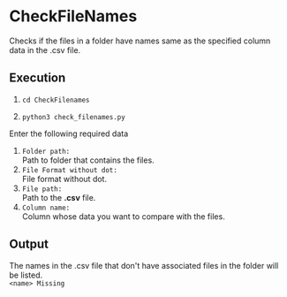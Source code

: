 # CheckFileNames
Checks if the files in a folder have names same as the specified column data in the .csv file.

## Execution

1. `cd CheckFilenames`

2. `python3 check_filenames.py`

Enter the following required data 
 
1. `Folder path: `<br>
Path to folder that contains the files. <br>
2. `File Format without dot: `<br>
File format without dot.<br>
3. `File path: `<br>
Path to the **.csv** file. <br>
4. `Column name: `<br>
Column whose data you want to compare with the files.<br>

## Output
The names in the .csv file that don't have associated files in the folder will be listed. <br>
`<name> Missing`